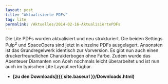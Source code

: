 ```yaml
---
layout: post
title: "Aktualisierte PDFs"
tag: lite
permalink: /Aktuelles/2014-02-16-AktualisiertePDFs
---
```



Die Lite PDFs wurden aktualisiert und neu strukturiert. Die beiden Settings Pulp<sup>2</sup> und SpaceOpera sind jetzt in einzelne PDFs ausgelagert. Ansonsten ist das Grundregelwerk identisch zur Vorversion. Es gibt nun auch einen druckerfreundlichen Charakterbogen ohne Farbe. Zudem wurde das Abenteuer Diamanten von Aceh nochmals leicht überarbeitet und ist nun auch im typischen Lite Layout verfügbar.

- **[zu den Downloads]({{ site.baseurl }}/Downloads.html)**


